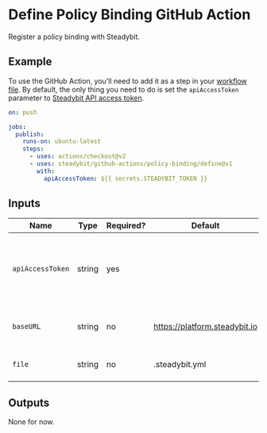 # Define Policy Binding GitHub Action

Register a policy binding with Steadybit.

## Example
To use the GitHub Action, you'll need to add it as a step in your [workflow file](https://help.github.com/en/actions/automating-your-workflow-with-github-actions). By default, the only thing you need to do is set the `apiAccessToken` parameter to [Steadybit API access token](https://docs.steadybit.io/integrate/10-api).

```yaml
on: push

jobs:
  publish:
    runs-on: ubuntu-latest
    steps:
      - uses: actions/checkout@v2
      - uses: steadybit/github-actions/policy-binding/define@v1
        with:
          apiAccessToken: ${{ secrets.STEADYBIT_TOKEN }}
```

## Inputs

|Name              |Type    |Required? |Default                       |Description
|------------------|--------|----------|------------------------------|------------------------------------
|`apiAccessToken`  |string  |yes       |                              |Access Token to be used when accessing the Steadybit API
|`baseURL`         |string  |no        |https://platform.steadybit.io |Base URL of the Steadybit server
|`file`            |string  |no        |.steadybit.yml                |The path to your policy binding file

## Outputs

None for now.
